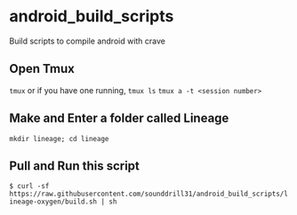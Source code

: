 # android_build_scripts
Build scripts to compile android with crave

## Open Tmux

```tmux```
or if you have one running,
```tmux ls```
```tmux a -t <session number>```

## Make and Enter a folder called Lineage
```mkdir lineage; cd lineage```

## Pull and Run this script
```$ curl -sf https://raw.githubusercontent.com/sounddrill31/android_build_scripts/lineage-oxygen/build.sh | sh```
